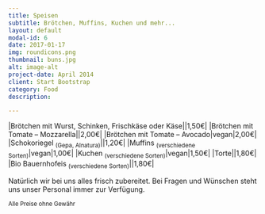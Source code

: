 ```yaml
---
title: Speisen
subtitle: Brötchen, Muffins, Kuchen und mehr...
layout: default
modal-id: 6
date: 2017-01-17
img: roundicons.png
thumbnail: buns.jpg
alt: image-alt
project-date: April 2014
client: Start Bootstrap
category: Food
description:

---
```


|Brötchen mit Wurst, Schinken, Frischkäse oder Käse||1,50€|
|Brötchen mit Tomate – Mozzarella||2,00€|
|Brötchen mit Tomate – Avocado|vegan|2,00€|
|Schokoriegel <sub>(Gepa, Alnatura)</sub>||1,20€|
|Muffins <sub>(verschiedene Sorten)</sub>|vegan|1,00€|
|Kuchen <sub>(verschiedene Sorten)</sub>|vegan|1,50€|
|Torte||1,80€|
|Bio Bauernhofeis <sub>(verschiedene Sorten)</sub>||1,80€|

Natürlich wir bei uns alles frisch zubereitet. Bei Fragen und Wünschen steht uns unser Personal immer zur Verfügung.

<sub>Alle Preise ohne Gewähr</sub>
